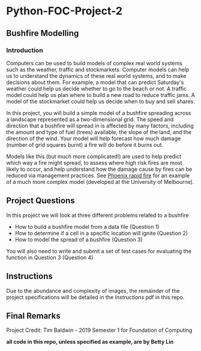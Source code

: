 # Python-FOC-Project-2
## Bushfire Modelling
### Introduction
Computers can be used to build models of complex real world systems such as the weather, traffic and stockmarkets. Computer models can help us to understand the dynamics of these real world systems, and to make decisions about them. For example, a model that can predict Saturday's weather could help us decide whether to go to the beach or not. A traffic model could help us plan where to build a new road to reduce traffic jams. A model of the stockmarket could help us decide when to buy and sell shares.

In this project, you will build a simple model of a bushfire spreading across a landscape represented as a two-dimensional grid. The speed and direction that a bushfire will spread in is affected by many factors, including the amount and type of fuel (trees) available, the slope of the land, and the direction of the wind. Your model will help forecast how much damage (number of grid squares burnt) a fire will do before it burns out.

Models like this (but much more complicated!) are used to help predict which way a fire might spread, to assess where high risk fires are most likely to occur, and help understand how the damage cause by fires can be reduced via management practices. See [Phoenix rapid fire](https://www.communitybushfireconnection.com.au/phoenix-rapid-fire/) for an example of a much more complex model (developed at the University of Melbourne).

## Project Questions
In this project we will look at three different problems related to a bushfire

- How to build a bushfire model from a data file (Question 1)
- How to determine if a cell in a specific location will ignite (Question 2)
- How to model the spread of a bushfire (Question 3)

You will also need to write and submit a set of test cases for evaluating the function in Question 3 (Question 4)

## Instructions
Due to the abundance and complexity of images, the remainder of the project specifications will be detailed in the *Instructions* pdf in this repo.

## Final Remarks 
Project Credit: Tim Baldwin - 2019 Semester 1 for Foundation of Computing

**all code in this repo, unless specified as example, are by Betty Lin**


